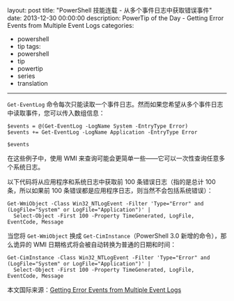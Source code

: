 layout: post
title: "PowerShell 技能连载 - 从多个事件日志中获取错误事件"
date: 2013-12-30 00:00:00
description: PowerTip of the Day - Getting Error Events from Multiple Event Logs
categories:
- powershell
- tip
tags:
- powershell
- tip
- powertip
- series
- translation
---
`Get-EventLog` 命令每次只能读取一个事件日志。然而如果您希望从多个事件日志中读取事件，您可以传入数组信息：

	$events = @(Get-EventLog -LogName System -EntryType Error)
	$events += Get-EventLog -LogName Application -EntryType Error
	
	$events

在这些例子中，使用 WMI 来查询可能会更简单一些——它可以一次性查询任意多个系统日志。

以下代码将从应用程序和系统日志中获取前 100 条错误日志（指的是总计 100 条，所以如果前 100 条错误都是应用程序日志，则当然不会包括系统错误）：

	Get-WmiObject -Class Win32_NTLogEvent -Filter 'Type="Error" and (LogFile="System" or LogFile="Application")' |
	  Select-Object -First 100 -Property TimeGenerated, LogFile, EventCode, Message

当您将 `Get-WmiObject` 换成 `Get-CimInstance`（PowerShell 3.0 新增的命令），那么诡异的 WMI 日期格式将会被自动转换为普通的日期和时间：

	Get-CimInstance -Class Win32_NTLogEvent -Filter 'Type="Error" and (LogFile="System" or LogFile="Application")' |
	  Select-Object -First 100 -Property TimeGenerated, LogFile, EventCode, Message

<!--more-->
本文国际来源：[Getting Error Events from Multiple Event Logs](http://community.idera.com/powershell/powertips/b/tips/posts/getting-error-events-from-multiple-event-logs)
